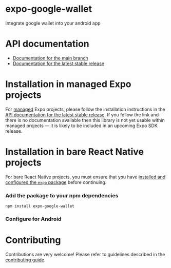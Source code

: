 # expo-google-wallet

Integrate google wallet into your android app

# API documentation

- [Documentation for the main branch](https://github.com/expo/expo/blob/main/docs/pages/versions/unversioned/sdk/google-wallet.md)
- [Documentation for the latest stable release](https://docs.expo.dev/versions/latest/sdk/google-wallet/)

# Installation in managed Expo projects

For [managed](https://docs.expo.dev/archive/managed-vs-bare/) Expo projects, please follow the installation instructions in the [API documentation for the latest stable release](#api-documentation). If you follow the link and there is no documentation available then this library is not yet usable within managed projects &mdash; it is likely to be included in an upcoming Expo SDK release.

# Installation in bare React Native projects

For bare React Native projects, you must ensure that you have [installed and configured the `expo` package](https://docs.expo.dev/bare/installing-expo-modules/) before continuing.

### Add the package to your npm dependencies

```
npm install expo-google-wallet
```



### Configure for Android



# Contributing

Contributions are very welcome! Please refer to guidelines described in the [contributing guide]( https://github.com/expo/expo#contributing).
